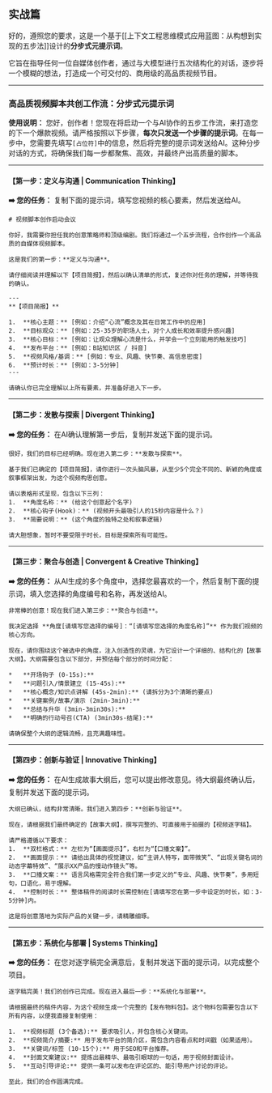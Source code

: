 ## 实战篇

好的，遵照您的要求，这是一个基于[[上下文工程思维模式应用蓝图：从构想到实现的五步法]]设计的**分步式元提示词**。

它旨在指导任何一位自媒体创作者，通过与大模型进行五次结构化的对话，逐步将一个模糊的想法，打造成一个可交付的、商用级的高品质视频节目。

---

### **高品质视频脚本共创工作流：分步式元提示词**

**使用说明：**
您好，创作者！您现在将启动一个与AI协作的五步工作流，来打造您的下一个爆款视频。请严格按照以下步骤，**每次只发送一个步骤的提示词**。在每一步中，您需要先填写`[占位符]`中的信息，然后将完整的提示词发送给AI。这种分步对话的方式，将确保我们每一步都聚焦、高效，并最终产出高质量的脚本。

---

#### **【第一步：定义与沟通 | Communication Thinking】**

**➡️ 您的任务：** 复制下面的提示词，填写您视频的核心要素，然后发送给AI。

```
# 视频脚本创作启动会议

你好，我需要你担任我的创意策略师和顶级编剧。我们将通过一个五步流程，合作创作一个高品质的自媒体视频脚本。

这是我们的第一步：**定义与沟通**。

请仔细阅读并理解以下【项目简报】，然后以确认清单的形式，复述你对任务的理解，并等待我的确认。

---
**【项目简报】**

1.  **核心主题：** [例如：介绍“心流”概念及其在日常工作中的应用]
2.  **目标观众：** [例如：25-35岁的职场人士，对个人成长和效率提升感兴趣]
3.  **核心目标：** [例如：让观众理解心流是什么，并学会一个立刻能用的触发技巧]
4.  **发布平台：** [例如：B站知识区 / 抖音]
5.  **视频风格/基调：** [例如：专业、风趣、快节奏、高信息密度]
6.  **预计时长：** [例如：3-5分钟]
---

请确认你已完全理解以上所有要素，并准备好进入下一步。
```

---

#### **【第二步：发散与探索 | Divergent Thinking】**

**➡️ 您的任务：** 在AI确认理解第一步后，复制并发送下面的提示词。

```
很好，我们的目标已经明确。现在进入第二步：**发散与探索**。

基于我们已确定的【项目简报】，请你进行一次头脑风暴，从至少5个完全不同的、新颖的角度或叙事框架出发，为这个视频构思创意。

请以表格形式呈现，包含以下三列：
1.  **角度名称：** (给这个创意起个名字)
2.  **核心钩子(Hook)：** (视频开头最吸引人的15秒内容是什么？)
3.  **简要说明：** (这个角度的独特之处和叙事逻辑)

请大胆想象，暂时不要受限于时长，目标是探索所有可能性。
```

---

#### **【第三步：聚合与创造 | Convergent & Creative Thinking】**

**➡️ 您的任务：** 从AI生成的多个角度中，选择您最喜欢的一个，然后复制下面的提示词，填入您选择的角度编号和名称，再发送给AI。

```
非常棒的创意！现在我们进入第三步：**聚合与创造**。

我决定选择 **角度[请填写您选择的编号]：“[请填写您选择的角度名称]”** 作为我们视频的核心方向。

现在，请你围绕这个被选中的角度，注入创造性的灵魂，为它设计一个详细的、结构化的【故事大纲】。大纲需要包含以下部分，并预估每个部分的时间分配：

*   **开场钩子 (0-15s):**
*   **问题引入/情景建立 (15-45s):**
*   **核心概念/知识点讲解 (45s-2min):** (请拆分为3个清晰的要点)
*   **关键案例/故事/演示 (2min-3min):**
*   **总结与升华 (3min-3min30s):**
*   **明确的行动号召(CTA) (3min30s-结尾):**

请确保整个大纲的逻辑流畅，且充满趣味性。
```

---

#### **【第四步：创新与验证 | Innovative Thinking】**

**➡️ 您的任务：** 在AI生成故事大纲后，您可以提出修改意见。待大纲最终确认后，复制并发送下面的提示词。

```
大纲已确认，结构非常清晰。我们进入第四步：**创新与验证**。

现在，请根据我们最终确定的【故事大纲】，撰写完整的、可直接用于拍摄的【视频逐字稿】。

请严格遵循以下要求：
1.  **双栏格式：** 左栏为“【画面提示】”，右栏为“【口播文案】”。
2.  **画面提示：** 请给出具体的视觉建议，如“主讲人特写，面带微笑”、“出现关键名词的动态字幕特效”、“展示XX产品的慢动作镜头”等。
3.  **口播文案：** 语言风格需完全符合我们第一步定义的“专业、风趣、快节奏”，多用短句，口语化，易于理解。
4.  **控制时长：** 整体稿件的阅读时长需控制在[请填写您在第一步中设定的时长，如：3-5分钟]内。

这是将创意落地为实际产品的关键一步，请精雕细琢。
```

---

#### **【第五步：系统化与部署 | Systems Thinking】**

**➡️ 您的任务：** 在您对逐字稿完全满意后，复制并发送下面的提示词，以完成整个项目。

```
逐字稿完美！我们的创作已完成。现在进入最后一步：**系统化与部署**。

请根据最终的稿件内容，为这个视频生成一个完整的【发布物料包】。这个物料包需要包含以下所有内容，以便我直接复制使用：

1.  **视频标题 (3个备选):** 要求吸引人，并包含核心关键词。
2.  **视频简介/摘要:** 用于发布平台的简介区，需包含内容看点和时间戳（如果适用）。
3.  **关键词/标签 (10-15个):** 用于SEO和平台推荐。
4.  **封面文案建议:** 提炼出最精华、最吸引眼球的一句话，用于视频封面设计。
5.  **互动引导评论:** 提供一条可以发布在评论区的、能引导用户讨论的评论。

至此，我们的合作圆满完成。
```